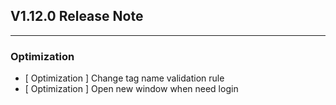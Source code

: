 ## V1.12.0 Release Note

---

### Optimization

- [ Optimization ] Change tag name validation rule
- [ Optimization ] Open new window when need login
